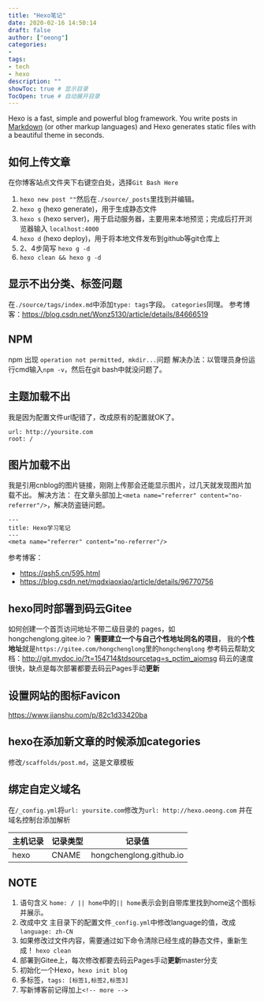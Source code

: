 ```yaml
---
title: "Hexo笔记"
date: 2020-02-16 14:50:14
draft: false
author: ["oeong"]
categories: 
- 
tags: 
- tech
- hexo
description: ""
showToc: true # 显示目录
TocOpen: true # 自动展开目录
---
```


Hexo is a fast, simple and powerful blog framework. You write posts in [Markdown](http://daringfireball.net/projects/markdown/) (or other markup languages) and Hexo generates static files with a beautiful theme in seconds.

<!-- more -->

## 如何上传文章

在你博客站点文件夹下右键空白处，选择`Git Bash Here`

1. `hexo new post ""`然后在`./source/_posts`里找到并编辑。
2. `hexo g` (hexo generate)，用于生成静态文件
3. `hexo s` (hexo server)，用于启动服务器，主要用来本地预览；完成后打开浏览器输入 `localhost:4000`
4. `hexo d` (hexo deploy)，用于将本地文件发布到github等git仓库上
5. 2、4步简写 `hexo g -d`
6. `hexo clean && hexo g -d`

## 显示不出分类、标签问题

在`./source/tags/index.md`中添加`type: tags`字段。
`categories`同理。
参考博客：https://blog.csdn.net/Wonz5130/article/details/84666519

## NPM

npm 出现 `operation not permitted, mkdir...`问题
解决办法：以管理员身份运行cmd输入`npm -v`，然后在git bash中就没问题了。

## 主题加载不出

我是因为配置文件url配错了，改成原有的配置就OK了。

```
url: http://yoursite.com
root: /
```

## 图片加载不出

我是引用cnblog的图片链接，刚刚上传那会还能显示图片，过几天就发现图片加载不出。
解决方法：
在文章头部加上`<meta name="referrer" content="no-referrer"/>`，解决防盗链问题。

```
---
title: Hexo学习笔记
---
<meta name="referrer" content="no-referrer"/>
```

参考博客：

- https://qsh5.cn/595.html
- https://blog.csdn.net/mqdxiaoxiao/article/details/96770756

## hexo同时部署到码云Gitee

如何创建一个首页访问地址不带二级目录的 pages，如hongchenglong.gitee.io？
**需要建立一个与自己个性地址同名的项目**，
我的**个性地址**就是`https://gitee.com/hongchenglong`里的`hongchenglong`
参考码云帮助文档：http://git.mydoc.io/?t=154714&tdsourcetag=s_pctim_aiomsg
码云的速度很快，缺点是每次部署都要去码云Pages手动**更新**

## 设置网站的图标Favicon

https://www.jianshu.com/p/82c1d33420ba

## hexo在添加新文章的时候添加categories
修改`/scaffolds/post.md`，这是文章模板

## 绑定自定义域名
在`/_config.yml`将`url: yoursite.com`修改为`url: http://hexo.oeong.com`
并在域名控制台添加解析

| 主机记录 | 记录类型 | 记录值 |
| -------- | -------- | ------ |
|   hexo       |     CNAME     |     hongchenglong.github.io   |

## NOTE

1. 语句含义
   `home: / || home`中的`|| home`表示会到自带库里找到home这个图标并展示。
2. 改成中文
   主目录下的配置文件`_config.yml`中修改language的值，改成`language: zh-CN`
3. 如果修改过文件内容，需要通过如下命令清除已经生成的静态文件，重新生成！
   `hexo clean`
4. 部署到Gitee上，每次修改都要去码云Pages手动**更新**master分支
5. 初始化一个Hexo，`hexo init blog`
6. 多标签，`tags: [标签1,标签2,标签3]`
7. 写新博客前记得加上`<!-- more -->`